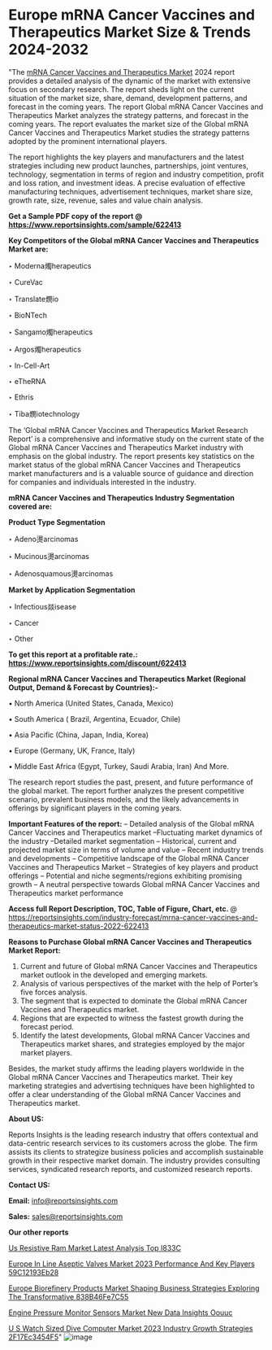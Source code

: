 # Europe mRNA Cancer Vaccines and Therapeutics Market Size & Trends 2024-2032

"The <a href=https://www.reportsinsights.com/sample/622413>mRNA Cancer Vaccines and Therapeutics Market</a> 2024 report provides a detailed analysis of the dynamic of the market with extensive focus on secondary research. The report sheds light on the current situation of the market size, share, demand, development patterns, and forecast in the coming years. The report Global mRNA Cancer Vaccines and Therapeutics Market analyzes the strategy patterns, and forecast in the coming years. The report evaluates the market size of the Global mRNA Cancer Vaccines and Therapeutics Market studies the strategy patterns adopted by the prominent international players.

The report highlights the key players and manufacturers and the latest strategies including new product launches, partnerships, joint ventures, technology, segmentation in terms of region and industry competition, profit and loss ration, and investment ideas. A precise evaluation of effective manufacturing techniques, advertisement techniques, market share size, growth rate, size, revenue, sales and value chain analysis.

<strong>Get a Sample PDF copy of the report @ <a href=https://www.reportsinsights.com/sample/622413 style=color:#0000ff;>https://www.reportsinsights.com/sample/622413</a></strong>

<strong>Key Competitors of the Global mRNA Cancer Vaccines and Therapeutics Market are:</strong>

‣ Moderna燭herapeutics

‣ CureVac

‣ Translate燘io

‣ BioNTech

‣ Sangamo燭herapeutics

‣ Argos燭herapeutics

‣ In-Cell-Art

‣ eTheRNA

‣ Ethris

‣ Tiba燘iotechnology

The ‘Global mRNA Cancer Vaccines and Therapeutics Market Research Report’ is a comprehensive and informative study on the current state of the Global mRNA Cancer Vaccines and Therapeutics Market industry with emphasis on the global industry. The report presents key statistics on the market status of the global mRNA Cancer Vaccines and Therapeutics market manufacturers and is a valuable source of guidance and direction for companies and individuals interested in the industry.

<strong>mRNA Cancer Vaccines and Therapeutics Industry Segmentation covered are:</strong>

<strong>Product Type Segmentation</strong>

‣    Adeno燙arcinomas

‣ Mucinous燙arcinomas

‣ Adenosquamous燙arcinomas

<strong>Market by Application Segmentation</strong>

‣   Infectious燚isease

‣ Cancer

‣ Other

<strong>To get this report at a profitable rate.: <a href=https://www.reportsinsights.com/discount/622413 style=color:#0000ff;>https://www.reportsinsights.com/discount/622413</a></strong>

<strong>Regional mRNA Cancer Vaccines and Therapeutics Market (Regional Output, Demand &amp; Forecast by Countries):-</strong>

• North America (United States, Canada, Mexico)

• South America ( Brazil, Argentina, Ecuador, Chile)

• Asia Pacific (China, Japan, India, Korea)

• Europe (Germany, UK, France, Italy)

• Middle East Africa (Egypt, Turkey, Saudi Arabia, Iran) And More.

The research report studies the past, present, and future performance of the global market. The report further analyzes the present competitive scenario, prevalent business models, and the likely advancements in offerings by significant players in the coming years.

<strong>Important Features of the report:</strong>
– Detailed analysis of the Global mRNA Cancer Vaccines and Therapeutics market
–Fluctuating market dynamics of the industry
–Detailed market segmentation
– Historical, current and projected market size in terms of volume and value
– Recent industry trends and developments
– Competitive landscape of the Global mRNA Cancer Vaccines and Therapeutics Market
– Strategies of key players and product offerings
– Potential and niche segments/regions exhibiting promising growth
– A neutral perspective towards Global mRNA Cancer Vaccines and Therapeutics market performance

<strong>Access full Report Description, TOC, Table of Figure, Chart, etc. </strong>@   <a href=https://reportsinsights.com/industry-forecast/mrna-cancer-vaccines-and-therapeutics-market-status-2022-622413 style=color:#0000ff;>https://reportsinsights.com/industry-forecast/mrna-cancer-vaccines-and-therapeutics-market-status-2022-622413</a>

<strong>Reasons to Purchase Global mRNA Cancer Vaccines and Therapeutics Market Report:</strong>
1. Current and future of Global mRNA Cancer Vaccines and Therapeutics market outlook in the developed and emerging markets.
2. Analysis of various perspectives of the market with the help of Porter’s five forces analysis.
3. The segment that is expected to dominate the Global mRNA Cancer Vaccines and Therapeutics market.
4. Regions that are expected to witness the fastest growth during the forecast period.
5. Identify the latest developments, Global mRNA Cancer Vaccines and Therapeutics market shares, and strategies employed by the major market players.

Besides, the market study affirms the leading players worldwide in the Global mRNA Cancer Vaccines and Therapeutics market. Their key marketing strategies and advertising techniques have been highlighted to offer a clear understanding of the Global mRNA Cancer Vaccines and Therapeutics market.

<strong><strong>About US</strong>:</strong>

Reports Insights is the leading research industry that offers contextual and data-centric research services to its customers across the globe. The firm assists its clients to strategize business policies and accomplish sustainable growth in their respective market domain. The industry provides consulting services, syndicated research reports, and customized research reports.

<strong>Contact US:</strong>

<p class=><b>Email:</b> <a href=mailto:info@reportsinsights.com>info@reportsinsights.com</a></p>
<p class=><b>Sales:</b> <a href=mailto:sales@reportsinsights.com>sales@reportsinsights.com</a></p>

<strong>Our other reports</strong>

<a href=https://www.linkedin.com/pulse/us-resistive-ram-market-latest-analysis-top-i833c/>Us Resistive Ram Market Latest Analysis Top I833C</a>

<a href=https://medium.com/@swatiga40/europe-in-line-aseptic-valves-market-2023-performance-and-key-players-59c12193eb28>Europe In Line Aseptic Valves Market 2023 Performance And Key Players 59C12193Eb28</a>

<a href=https://medium.com/@amanmandal1286/europe-biorefinery-products-market-shaping-business-strategies-exploring-the-transformative-838b46fe7c55>Europe Biorefinery Products Market Shaping Business Strategies Exploring The Transformative 838B46Fe7C55</a>

<a href=https://www.linkedin.com/pulse/engine-pressure-monitor-sensors-market-new-data-insights-oouuc/>Engine Pressure Monitor Sensors Market New Data Insights Oouuc</a>

<a href=https://medium.com/@achalwankhede15/u-s-watch-sized-dive-computer-market-2023-industry-growth-strategies-2f17ec3454f5>U S Watch Sized Dive Computer Market 2023 Industry Growth Strategies 2F17Ec3454F5</a>"
![image](https://github.com/daminid12/RImarketresearch/assets/158430485/ed56c79c-d91b-4654-ac40-63c69fe27fc6)
